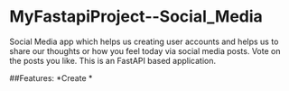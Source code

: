 # MyFastapiProject--Social_Media

  Social Media app which helps us creating user accounts and helps us to share our thoughts or how you feel today via social media posts. Vote on the posts you like.
  This is an FastAPI based application.
  
  ##Features:
  *Create
  *
  
  
